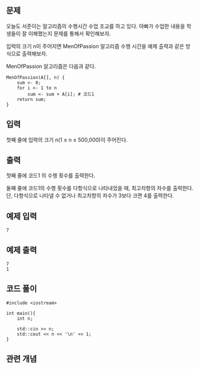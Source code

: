 ## 문제 
오늘도 서준이는 알고리즘의 수행시간 수업 조교를 하고 있다. 아빠가 수업한 내용을 학생들이 잘 이해했는지 문제를 통해서 확인해보자.

입력의 크기 n이 주어지면 MenOfPassion 알고리즘 수행 시간을 예제 출력과 같은 방식으로 출력해보자.

MenOfPassion 알고리즘은 다음과 같다.

```
MenOfPassion(A[], n) {
    sum <- 0;
    for i <- 1 to n
        sum <- sum + A[i]; # 코드1
    return sum;
}
```
## 입력
첫째 줄에 입력의 크기 n(1 ≤ n ≤ 500,000)이 주어진다.


## 출력
첫째 줄에 코드1 의 수행 횟수를 출력한다.

둘째 줄에 코드1의 수행 횟수를 다항식으로 나타내었을 때, 최고차항의 차수를 출력한다. 단, 다항식으로 나타낼 수 없거나 최고차항의 차수가 3보다 크면 4를 출력한다.
## 예제 입력 
```
7
```

## 예제 출력  
```
7
1
```
## 코드 풀이
```
#include <iostream>

int main(){
    int n;

    std::cin >> n;
    std::cout << n << '\n' << 1;
}
```
## 관련 개념
